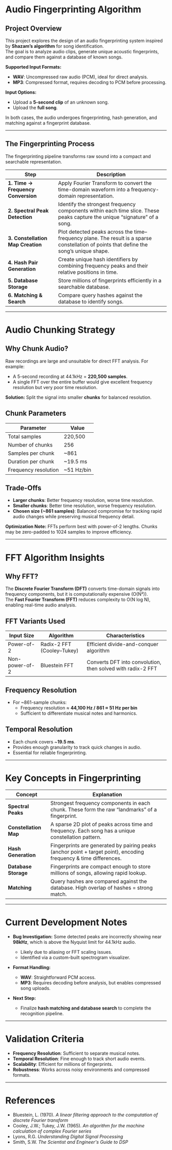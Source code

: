 # Audio Fingerprinting Algorithm

## Project Overview
This project explores the design of an audio fingerprinting system inspired by **Shazam’s algorithm** for song identification.  
The goal is to analyze audio clips, generate unique acoustic fingerprints, and compare them against a database of known songs.  

**Supported Input Formats:**  
- **WAV**: Uncompressed raw audio (PCM), ideal for direct analysis.  
- **MP3**: Compressed format, requires decoding to PCM before processing.  

**Input Options:**  
- Upload a **5-second clip** of an unknown song.  
- Upload the **full song**.  

In both cases, the audio undergoes fingerprinting, hash generation, and matching against a fingerprint database.  

---

## The Fingerprinting Process

The fingerprinting pipeline transforms raw sound into a compact and searchable representation.  

| Step | Description |
|------|-------------|
| **1. Time → Frequency Conversion** | Apply Fourier Transform to convert the time-domain waveform into a frequency-domain representation. |
| **2. Spectral Peak Detection** | Identify the strongest frequency components within each time slice. These peaks capture the unique “signature” of a song. |
| **3. Constellation Map Creation** | Plot detected peaks across the time–frequency plane. The result is a sparse constellation of points that define the song’s unique shape. |
| **4. Hash Pair Generation** | Create unique hash identifiers by combining frequency peaks and their relative positions in time. |
| **5. Database Storage** | Store millions of fingerprints efficiently in a searchable database. |
| **6. Matching & Search** | Compare query hashes against the database to identify songs. |

---

# Audio Chunking Strategy

## Why Chunk Audio?
Raw recordings are large and unsuitable for direct FFT analysis. For example:  
- A 5-second recording at 44.1kHz = **220,500 samples**.  
- A single FFT over the entire buffer would give excellent frequency resolution but very poor time resolution.  

**Solution:** Split the signal into smaller **chunks** for balanced resolution.  

## Chunk Parameters
| Parameter | Value |
|-----------|-------|
| Total samples | 220,500 |
| Number of chunks | 256 |
| Samples per chunk | ~861 |
| Duration per chunk | ~19.5 ms |
| Frequency resolution | ~51 Hz/bin |

## Trade-Offs
- **Larger chunks**: Better frequency resolution, worse time resolution.  
- **Smaller chunks**: Better time resolution, worse frequency resolution.  
- **Chosen size (~861 samples)**: Balanced compromise for tracking rapid audio changes while preserving musical frequency detail.  

**Optimization Note:** FFTs perform best with power-of-2 lengths. Chunks may be zero-padded to 1024 samples to improve efficiency.  

---

# FFT Algorithm Insights

## Why FFT?
The **Discrete Fourier Transform (DFT)** converts time-domain signals into frequency components, but it is computationally expensive (O(N²)).  
The **Fast Fourier Transform (FFT)** reduces complexity to O(N log N), enabling real-time audio analysis.  

## FFT Variants Used
| Input Size | Algorithm | Characteristics |
|------------|-----------|-----------------|
| Power-of-2 | Radix-2 FFT (Cooley–Tukey) | Efficient divide-and-conquer algorithm |
| Non-power-of-2 | Bluestein FFT | Converts DFT into convolution, then solved with radix-2 FFT |

## Frequency Resolution
- For ~861-sample chunks:  
  - Frequency resolution ≈ **44,100 Hz / 861 ≈ 51 Hz per bin**  
  - Sufficient to differentiate musical notes and harmonics.  

## Temporal Resolution
- Each chunk covers ~**19.5 ms**.  
- Provides enough granularity to track quick changes in audio.  
- Essential for reliable fingerprinting.  

---

# Key Concepts in Fingerprinting

| Concept | Explanation |
|---------|-------------|
| **Spectral Peaks** | Strongest frequency components in each chunk. These form the raw “landmarks” of a fingerprint. |
| **Constellation Map** | A sparse 2D plot of peaks across time and frequency. Each song has a unique constellation pattern. |
| **Hash Generation** | Fingerprints are generated by pairing peaks (anchor point + target point), encoding frequency & time differences. |
| **Database Storage** | Fingerprints are compact enough to store millions of songs, allowing rapid lookup. |
| **Matching** | Query hashes are compared against the database. High overlap of hashes = strong match. |

---

# Current Development Notes

- **Bug Investigation:** Some detected peaks are incorrectly showing near **98kHz**, which is above the Nyquist limit for 44.1kHz audio.  
  - Likely due to aliasing or FFT scaling issues.  
  - Identified via a custom-built spectrogram visualizer.  

- **Format Handling:**  
  - **WAV**: Straightforward PCM access.  
  - **MP3**: Requires decoding before analysis, but enables compressed song uploads.  

- **Next Step:**  
  - Finalize **hash matching and database search** to complete the recognition pipeline.  

---

# Validation Criteria
- **Frequency Resolution**: Sufficient to separate musical notes.  
- **Temporal Resolution**: Fine enough to track short audio events.  
- **Scalability**: Efficient for millions of fingerprints.  
- **Robustness**: Works across noisy environments and compressed formats.  

---

# References
- Bluestein, L. (1970). *A linear filtering approach to the computation of discrete Fourier transform*  
- Cooley, J.W.; Tukey, J.W. (1965). *An algorithm for the machine calculation of complex Fourier series*  
- Lyons, R.G. *Understanding Digital Signal Processing*  
- Smith, S.W. *The Scientist and Engineer's Guide to DSP*  
